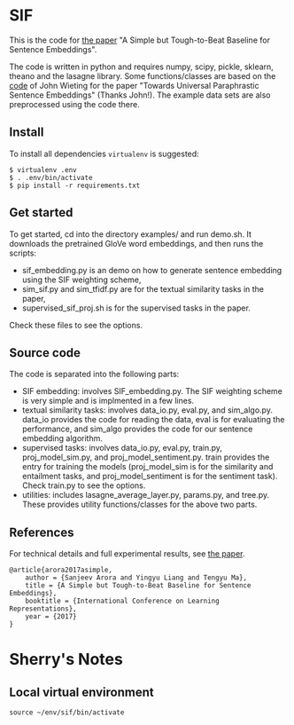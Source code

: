 # SIF

This is the code for [the paper](https://openreview.net/forum?id=SyK00v5xx) "A Simple but Tough-to-Beat Baseline for Sentence Embeddings".

The code is written in python and requires numpy, scipy, pickle, sklearn, theano and the lasagne library. 
Some functions/classes are based on the [code](https://github.com/jwieting/iclr2016) of John Wieting for the paper "Towards Universal Paraphrastic Sentence Embeddings" (Thanks John!). The example data sets are also preprocessed using the code there.

## Install
To install all dependencies `virtualenv` is suggested:

```
$ virtualenv .env
$ . .env/bin/activate
$ pip install -r requirements.txt 
```

## Get started
To get started, cd into the directory examples/ and run demo.sh. It downloads the pretrained GloVe word embeddings, and then runs the scripts: 
* sif_embedding.py is an demo on how to generate sentence embedding using the SIF weighting scheme,
* sim_sif.py and sim_tfidf.py are for the textual similarity tasks in the paper,
* supervised_sif_proj.sh is for the supervised tasks in the paper.

Check these files to see the options.

## Source code
The code is separated into the following parts:
* SIF embedding: involves SIF_embedding.py. The SIF weighting scheme is very simple and is implmented in a few lines.
* textual similarity tasks: involves data_io.py, eval.py, and sim_algo.py. data_io provides the code for reading the data, eval is for evaluating the performance, and sim_algo provides the code for our sentence embedding algorithm.
* supervised tasks: involves data_io.py, eval.py, train.py, proj_model_sim.py, and proj_model_sentiment.py. train provides the entry for training the models (proj_model_sim is for the similarity and entailment tasks, and proj_model_sentiment is for the sentiment task). Check train.py to see the options.
* utilities: includes lasagne_average_layer.py, params.py, and tree.py. These provides utility functions/classes for the above two parts. 

## References
For technical details and full experimental results, see [the paper](https://openreview.net/forum?id=SyK00v5xx).
```
@article{arora2017asimple, 
	author = {Sanjeev Arora and Yingyu Liang and Tengyu Ma}, 
	title = {A Simple but Tough-to-Beat Baseline for Sentence Embeddings}, 
	booktitle = {International Conference on Learning Representations},
	year = {2017}
}
```

# Sherry's Notes
## Local virtual environment
`source ~/env/sif/bin/activate`
